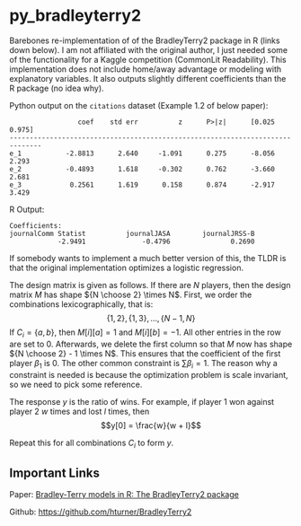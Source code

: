 # py_bradleyterry2

Barebones re-implementation of of the BradleyTerry2 package in R (links down below). I am not affiliated with the original author, I just needed some of the functionality for a Kaggle competition (CommonLit Readability). This implementation does not include home/away advantage or modeling with explanatory variables. It also outputs slightly different coefficients than the R package (no idea why).

Python output on the `citations` dataset (Example 1.2 of below paper):

```
                 coef    std err          z      P>|z|      [0.025      0.975]
------------------------------------------------------------------------------
e_1           -2.8813      2.640     -1.091      0.275      -8.056       2.293
e_2           -0.4893      1.618     -0.302      0.762      -3.660       2.681
e_3            0.2561      1.619      0.158      0.874      -2.917       3.429

```

R Output:

```
Coefficients:
journalComm Statist          journalJASA        journalJRSS-B  
            -2.9491              -0.4796               0.2690
```

If somebody wants to implement a much better version of this, the TLDR is that the original implementation optimizes a logistic regression.

The design matrix is given as follows. If there are $N$ players, then the design matrix $M$ has shape ${N \choose 2} \times N$. First, we order the combinations lexicographically, that is: $$\{1,2\}, \{1,3\}, \dots, \{N-1, N\}$$ If $C_i = \{a, b\}$, then $M[i][a] = 1$ and $M[i][b] = -1$. All other entries in the row are set to 0. Afterwards, we delete the first column so that $M$ now has shape ${N \choose 2} - 1 \times N$. This ensures that the coefficient of the first player $\beta_1$ is 0. The other common constraint is $\sum \beta_i = 1$. The reason why a constraint is needed is because the optimization problem is scale invariant, so we need to pick some reference. 

The response $y$ is the ratio of wins. For example, if player 1 won against player 2 $w$ times and lost $l$ times, then $$y[0] = \frac{w}{w + l}$$

Repeat this for all combinations $C_i$ to form $y$.


## Important Links
Paper: [Bradley-Terry models in R: The BradleyTerry2 package](https://pdfs.semanticscholar.org/9703/5a0ed0ab764f317cf90e1c0d0a9a527145aa.pdf)

Github: https://github.com/hturner/BradleyTerry2

